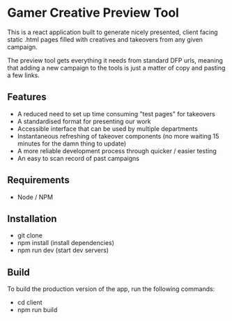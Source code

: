 # Gamer Creative Preview Tool

This is a react application built to generate nicely presented, client facing static .html pages filled with creatives and takeovers from any given campaign.

The preview tool gets everything it needs from standard DFP urls, meaning that adding a new campaign to the tools is just a matter of copy and pasting a few links.

## Features

+ A reduced need to set up time consuming "test pages" for takeovers
+ A standardised format for presenting our work
+ Accessible interface that can be used by multiple departments
+ Instantaneous refreshing of takeover components (no more waiting 15 minutes for the damn thing to update)
+ A more reliable development process through quicker / easier testing
+ An easy to scan record of past campaigns

## Requirements 

+ Node / NPM 

## Installation

+ git clone 
+ npm install (install dependencies)
+ npm run dev (start dev servers)

## Build 

To build the production version of the app, run the following commands:

+ cd client 
+ npm run build

